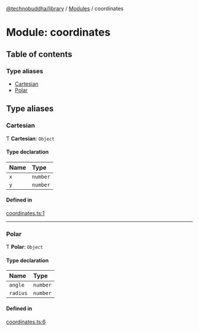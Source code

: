 [@technobuddha/library](../../README.md) / [Modules](../Modules.md) / coordinates

# Module: coordinates

## Table of contents

### Type aliases

- [Cartesian](coordinates.md#cartesian)
- [Polar](coordinates.md#polar)

## Type aliases

### Cartesian

Ƭ **Cartesian**: `Object`

#### Type declaration

| Name | Type |
| :------ | :------ |
| `x` | `number` |
| `y` | `number` |

#### Defined in

[coordinates.ts:1](../../src/coordinates.ts#L1)

___

### Polar

Ƭ **Polar**: `Object`

#### Type declaration

| Name | Type |
| :------ | :------ |
| `angle` | `number` |
| `radius` | `number` |

#### Defined in

[coordinates.ts:6](../../src/coordinates.ts#L6)
